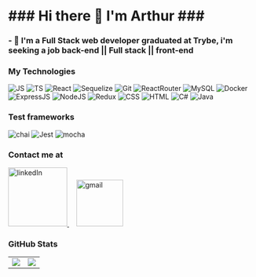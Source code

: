 <h1>### Hi there 👋 I'm Arthur ###</h1>

<h3>- 🔭 I'm a Full Stack web developer graduated at Trybe, i'm seeking a job back-end || Full stack || front-end </h3>

<h3>My Technologies</h3>

<div>
  <img src="https://img.shields.io/badge/JavaScript-323330?style=for-the-badge&logo=javascript&logoColor=F7DF1E" alt="JS">
  <img src="https://img.shields.io/badge/TypeScript-007ACC?style=for-the-badge&logo=typescript&logoColor=white" alt="TS">
  <img src="https://img.shields.io/badge/React-20232A?style=for-the-badge&logo=react&logoColor=61DAFB" alt="React">
  <img src="https://img.shields.io/badge/Sequelize-2CA5E0?style=for-the-badge&logo=Sequelize&logoColor=white" alt="Sequelize">
  <img src="https://img.shields.io/badge/Git-2CA5E0?style=for-the-badge&logo=Git&logoColor=white" alt="Git">
  <img src="https://img.shields.io/badge/React_Router-CA4245?style=for-the-badge&logo=react-router&logoColor=white" alt="ReactRouter">
  <img src="https://img.shields.io/badge/MySQL-005C84?style=for-the-badge&logo=mysql&logoColor=white" alt="MySQL">
  <img src="https://img.shields.io/badge/Docker-2CA5E0?style=for-the-badge&logo=docker&logoColor=white" alt="Docker">
  <img src="https://img.shields.io/badge/Express.js-000000?style=for-the-badge&logo=express&logoColor=white" alt="ExpressJS">
  <img src="https://img.shields.io/badge/Node.js-339933?style=for-the-badge&logo=nodedotjs&logoColor=white" alt="NodeJS">
  <img src="https://img.shields.io/badge/Redux-593D88?style=for-the-badge&logo=redux&logoColor=white" alt="Redux">
  <img src="https://img.shields.io/badge/CSS3-1572B6?style=for-the-badge&logo=css3&logoColor=white" alt="CSS">
  <img src="https://img.shields.io/badge/HTML5-E34F26?style=for-the-badge&logo=html5&logoColor=white" alt="HTML">
  <img src="https://img.shields.io/badge/C%23-239120?style=for-the-badge&logo=csharp&logoColor=white" alt="C#">
  <img src="https://img.shields.io/badge/Java-A30701?style=for-the-badge&logo=Java&logoColor=white" alt="Java">
</div>

<h3>Test frameworks</h3>

<div>
  <img src="https://img.shields.io/badge/chai-A30701?style=for-the-badge&logo=chai&logoColor=white" alt="chai">
  <img src="https://img.shields.io/badge/Jest-C21325?style=for-the-badge&logo=jest&logoColor=white" alt="Jest">
  <img src="https://img.shields.io/badge/Mocha-8D6748?style=for-the-badge&logo=Mocha&logoColor=white" alt="mocha">
</div>


<h3>Contact me at</h3>

<a style="margin-right: 15px;" href="https://www.linkedin.com/in/arthur-oldenburg/" target="_blank">
  <img width="120px" alt="linkedIn" src="https://img.shields.io/badge/LinkedIn-0077B5?style=for-the-badge&logo=linkedin&logoColor=white" />
</a>

<a style="margin-right: 15px;" href="mailto:oldenburgarthurmurilo@gmail.com" target="_blank">
  <img width="95px" alt="gmail" src="https://img.shields.io/badge/Gmail-D14836?style=for-the-badge&logo=gmail&logoColor=white" />
</a>

<h3>GitHub Stats</h3>
<table>
<tr><td>
<a href="https://github.com/arthuroldenburg/github-readme-stats" rel="noopener noreferrer" target="_blank">
    <img align="center" src="https://github-readme-stats.vercel.app/api?username=arthuroldenburg&show_icons=true&theme=blue-green" />
  </a>
</td><td>
  <a href="https://github.com/arthuroldenburg/github-readme-stats" rel="noopener noreferrer" target="_blank" target="_blank">
    <img align="center" style=plastic&logo=appveyor src="https://github-readme-stats.vercel.app/api/top-langs/?username=arthuroldenburg&layout=compact&theme=blue-green" />
  </a>
</td></tr>
</table>
